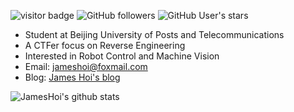 ![visitor badge](https://visitor-badge.glitch.me/badge?page_id=jameshoi.jameshoi)
![GitHub followers](https://img.shields.io/github/followers/jameshoi?style=social)   ![GitHub User's stars](https://img.shields.io/github/stars/jameshoi?style=social)
- Student at Beijing University of Posts and Telecommunications
- A CTFer focus on Reverse Engineering
- Interested in Robot Control and Machine Vision
- Email: jameshoi@foxmail.com
- Blog: [James Hoi's blog](https://jameshoi.github.io)

![JamesHoi's github stats](https://github-readme-stats.vercel.app/api?username=JamesHoi&show_icons=true)  

